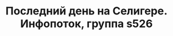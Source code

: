 ---
layout: post
title: "Последний день на Селигере. Инфопоток, группа s526"
excerpt: "sss"
keywords: LiveStreet
tags:
- Селигер
---